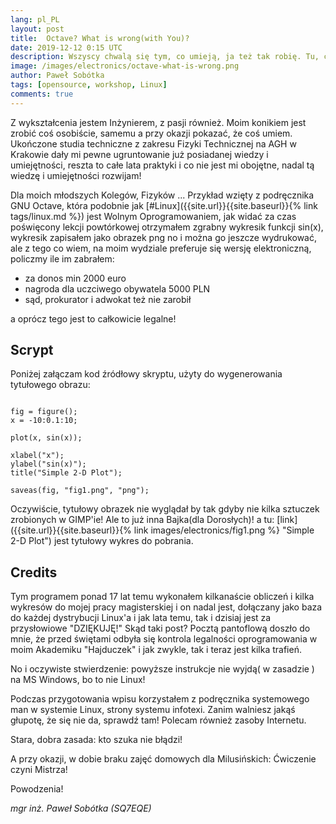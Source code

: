 ```yaml
---
lang: pl_PL
layout: post
title:  Octave? What is wrong(with You)?
date: 2019-12-12 0:15 UTC 
description: Wszyscy chwalą się tym, co umieją, ja też tak robię. Tu, część mojego Warsztatu Pracy ... Oprogramownaie Naukowo-Inżynierskie. Drogie, niedostępne i jakże trudne i niewdzięczne w użyciu. 
image: /images/electronics/octave-what-is-wrong.png
author: Paweł Sobótka
tags: [opensource, workshop, Linux]
comments: true
---
```

Z wykształcenia jestem Inżynierem, z pasji również. Moim konikiem jest zrobić coś osobiście, samemu a przy okazji pokazać, że coś umiem. Ukończone studia techniczne z zakresu Fizyki Technicznej na AGH w Krakowie dały mi pewne ugruntowanie już posiadanej wiedzy i umiejętności, reszta to całe lata praktyki i co nie jest mi obojętne, nadal tą wiedzę i umiejętności rozwijam!

Dla moich młodszych Kolegów, Fizyków ... Przykład wzięty z podręcznika GNU Octave, która podobnie jak [#Linux]({{site.url}}{{site.baseurl}}{% link tags/linux.md %}) jest Wolnym Oprogramowaniem, jak widać za czas poświęcony lekcji powtórkowej otrzymałem zgrabny wykresik funkcji sin(x), wykresik zapisałem jako obrazek png no i można go jeszcze wydrukować, ale z tego co wiem, na moim wydziale preferuje się wersję elektroniczną, policzmy ile im zabrałem: 

- za donos min 2000 euro
- nagroda dla uczciwego obywatela 5000 PLN
- sąd, prokurator i adwokat też nie zarobił

a oprócz tego jest to całkowicie legalne!

## Scrypt

Poniżej załączam kod źródłowy skryptu, użyty do wygenerowania tytułowego obrazu:

```

fig = figure();
x = -10:0.1:10;

plot(x, sin(x));

xlabel("x");
ylabel("sin(x)");
title("Simple 2-D Plot");

saveas(fig, "fig1.png", "png");

```

Oczywiście, tytułowy obrazek nie wyglądał by tak gdyby nie kilka sztuczek zrobionych w GIMP'ie! Ale to już inna Bajka(dla Dorosłych)! a tu: [link]({{site.url}}{{site.baseurl}}{% link images/electronics/fig1.png %} "Simple 2-D Plot") jest tytułowy wykres do pobrania.

## Credits

Tym programem ponad 17 lat temu wykonałem kilkanaście obliczeń i kilka wykresów do mojej pracy magisterskiej i on nadal jest, dołączany jako baza do każdej dystrybucji Linux'a i jak lata temu, tak i dzisiaj jest za przysłowiowe "DZIĘKUJĘ!" Skąd taki post? Pocztą pantoflową doszło do mnie, że przed świętami odbyła się kontrola legalności oprogramowania w moim Akademiku "Hajduczek" i jak zwykle, tak i teraz jest kilka trafień.

No i oczywiste stwierdzenie: powyższe instrukcje nie wyjdą( w zasadzie )  na MS Windows, bo to nie Linux!

Podczas przygotowania wpisu korzystałem z podręcznika systemowego man w systemie Linux, strony systemu infotexi. Zanim walniesz jakąś głupotę, że się nie da, sprawdź tam! Polecam również zasoby Internetu. 

Stara, dobra zasada: kto szuka nie błądzi! 

A przy okazji, w dobie braku zajęć domowych dla Milusińskich: Ćwiczenie czyni Mistrza!

Powodzenia!

_mgr inż. Paweł Sobótka (SQ7EQE)_ 
